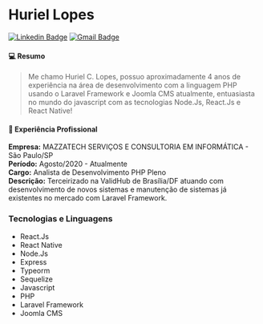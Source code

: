 # Huriel Lopes

[![Linkedin Badge](https://img.shields.io/badge/-Huriel%20Lopes-blue?style=flat-square&logo=Linkedin&logoColor=white&link=https://www.linkedin.com/in/huriellopes/)](https://www.linkedin.com/in/huriellopes/) 
[![Gmail Badge](https://img.shields.io/badge/-huriellopes1996@gmail.com-red?style=flat-square&logo=Gmail&logoColor=white&link=mailto:huriellopes1996@gmail.com)](mailto:huriellopes1996@gmail.com)

#### 💻 Resumo

> Me chamo Huriel C. Lopes, possuo aproximadamente 4 anos de experiência na área de desenvolvimento com a linguagem PHP usando o Laravel Framework e Joomla CMS atualmente, entuasiasta no mundo do javascript com as tecnologias Node.Js, React.Js e React Native!

#### 👔 Experiência Profissional

**Empresa:** MAZZATECH SERVIÇOS E CONSULTORIA
EM INFORMÁTICA - São Paulo/SP<br>
**Período:** Agosto/2020 - Atualmente <br>
**Cargo:** Analista de Desenvolvimento PHP Pleno <br>
**Descrição:** Terceirizado na ValidHub de Brasília/DF atuando com desenvolvimento de novos sistemas e manutenção de sistemas já existentes no mercado com Laravel Framework.

### Tecnologias e Linguagens

- React.Js
- React Native
- Node.Js
- Express
- Typeorm
- Sequelize
- Javascript
- PHP
- Laravel Framework
- Joomla CMS